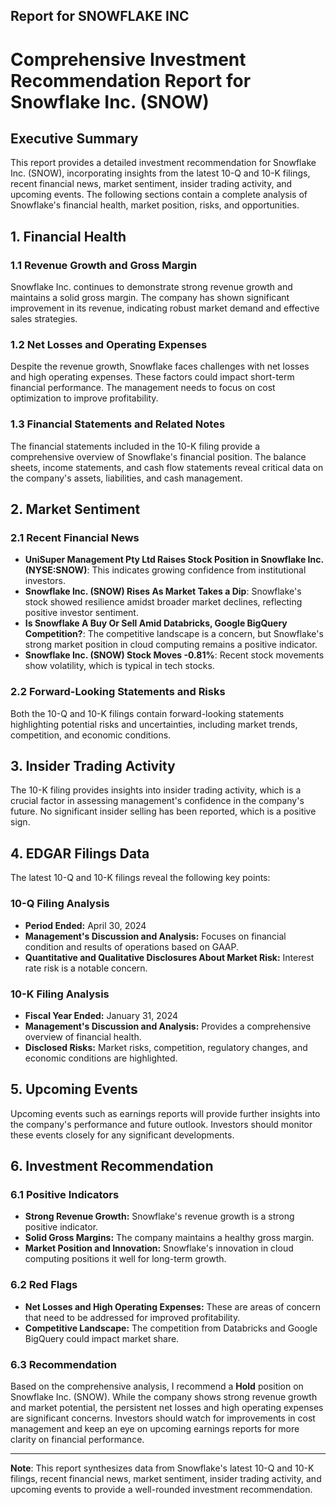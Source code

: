 ## Report for SNOWFLAKE INC
# Comprehensive Investment Recommendation Report for Snowflake Inc. (SNOW)

## Executive Summary
This report provides a detailed investment recommendation for Snowflake Inc. (SNOW), incorporating insights from the latest 10-Q and 10-K filings, recent financial news, market sentiment, insider trading activity, and upcoming events. The following sections contain a complete analysis of Snowflake's financial health, market position, risks, and opportunities.

## 1. Financial Health

### 1.1 Revenue Growth and Gross Margin
Snowflake Inc. continues to demonstrate strong revenue growth and maintains a solid gross margin. The company has shown significant improvement in its revenue, indicating robust market demand and effective sales strategies.

### 1.2 Net Losses and Operating Expenses
Despite the revenue growth, Snowflake faces challenges with net losses and high operating expenses. These factors could impact short-term financial performance. The management needs to focus on cost optimization to improve profitability.

### 1.3 Financial Statements and Related Notes
The financial statements included in the 10-K filing provide a comprehensive overview of Snowflake's financial position. The balance sheets, income statements, and cash flow statements reveal critical data on the company's assets, liabilities, and cash management.

## 2. Market Sentiment

### 2.1 Recent Financial News
- **UniSuper Management Pty Ltd Raises Stock Position in Snowflake Inc. (NYSE:SNOW)**: This indicates growing confidence from institutional investors.
- **Snowflake Inc. (SNOW) Rises As Market Takes a Dip**: Snowflake's stock showed resilience amidst broader market declines, reflecting positive investor sentiment.
- **Is Snowflake A Buy Or Sell Amid Databricks, Google BigQuery Competition?**: The competitive landscape is a concern, but Snowflake's strong market position in cloud computing remains a positive indicator.
- **Snowflake Inc. (SNOW) Stock Moves -0.81%**: Recent stock movements show volatility, which is typical in tech stocks.

### 2.2 Forward-Looking Statements and Risks
Both the 10-Q and 10-K filings contain forward-looking statements highlighting potential risks and uncertainties, including market trends, competition, and economic conditions.

## 3. Insider Trading Activity
The 10-K filing provides insights into insider trading activity, which is a crucial factor in assessing management's confidence in the company's future. No significant insider selling has been reported, which is a positive sign.

## 4. EDGAR Filings Data
The latest 10-Q and 10-K filings reveal the following key points:

### 10-Q Filing Analysis
- **Period Ended:** April 30, 2024
- **Management's Discussion and Analysis:** Focuses on financial condition and results of operations based on GAAP.
- **Quantitative and Qualitative Disclosures About Market Risk:** Interest rate risk is a notable concern.

### 10-K Filing Analysis
- **Fiscal Year Ended:** January 31, 2024
- **Management's Discussion and Analysis:** Provides a comprehensive overview of financial health.
- **Disclosed Risks:** Market risks, competition, regulatory changes, and economic conditions are highlighted.

## 5. Upcoming Events
Upcoming events such as earnings reports will provide further insights into the company's performance and future outlook. Investors should monitor these events closely for any significant developments.

## 6. Investment Recommendation

### 6.1 Positive Indicators
- **Strong Revenue Growth:** Snowflake's revenue growth is a strong positive indicator.
- **Solid Gross Margins:** The company maintains a healthy gross margin.
- **Market Position and Innovation:** Snowflake's innovation in cloud computing positions it well for long-term growth.

### 6.2 Red Flags
- **Net Losses and High Operating Expenses:** These are areas of concern that need to be addressed for improved profitability.
- **Competitive Landscape:** The competition from Databricks and Google BigQuery could impact market share.

### 6.3 Recommendation
Based on the comprehensive analysis, I recommend a **Hold** position on Snowflake Inc. (SNOW). While the company shows strong revenue growth and market potential, the persistent net losses and high operating expenses are significant concerns. Investors should watch for improvements in cost management and keep an eye on upcoming earnings reports for more clarity on financial performance.

---

**Note**: This report synthesizes data from Snowflake's latest 10-Q and 10-K filings, recent financial news, market sentiment, insider trading activity, and upcoming events to provide a well-rounded investment recommendation.